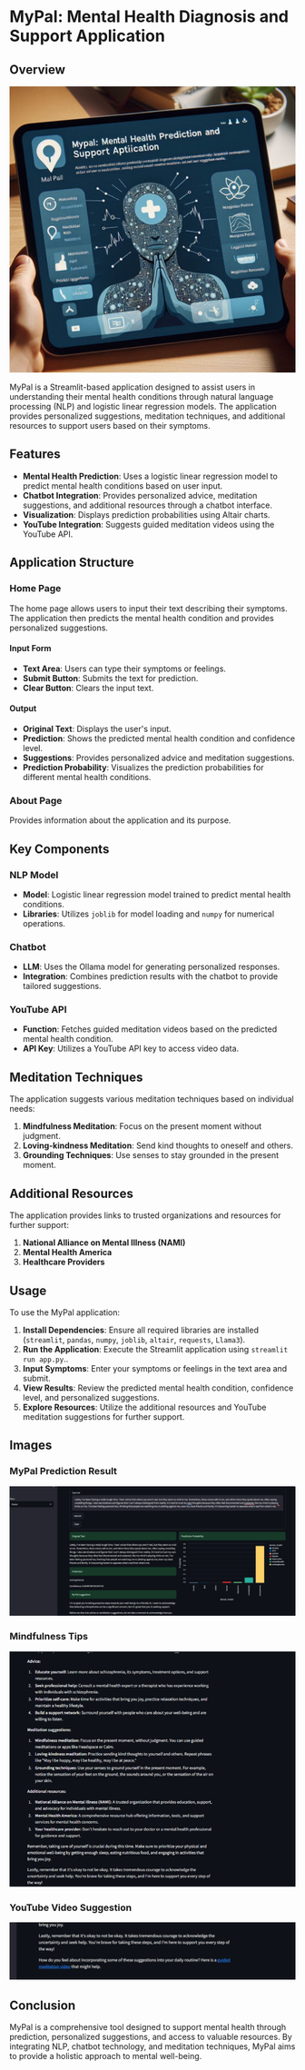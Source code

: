 # MyPal: Mental Health Diagnosis and Support Application

## Overview
![MyPal](Image.jpeg)

MyPal is a Streamlit-based application designed to assist users in understanding their mental health conditions through natural language processing (NLP) and logistic linear regression models. The application provides personalized suggestions, meditation techniques, and additional resources to support users based on their symptoms.

## Features

- **Mental Health Prediction**: Uses a logistic linear regression model to predict mental health conditions based on user input.
- **Chatbot Integration**: Provides personalized advice, meditation suggestions, and additional resources through a chatbot interface.
- **Visualization**: Displays prediction probabilities using Altair charts.
- **YouTube Integration**: Suggests guided meditation videos using the YouTube API.

## Application Structure

### Home Page

The home page allows users to input their text describing their symptoms. The application then predicts the mental health condition and provides personalized suggestions.

#### Input Form
- **Text Area**: Users can type their symptoms or feelings.
- **Submit Button**: Submits the text for prediction.
- **Clear Button**: Clears the input text.

#### Output
- **Original Text**: Displays the user's input.
- **Prediction**: Shows the predicted mental health condition and confidence level.
- **Suggestions**: Provides personalized advice and meditation suggestions.
- **Prediction Probability**: Visualizes the prediction probabilities for different mental health conditions.

### About Page

Provides information about the application and its purpose.

## Key Components

### NLP Model

- **Model**: Logistic linear regression model trained to predict mental health conditions.
- **Libraries**: Utilizes `joblib` for model loading and `numpy` for numerical operations.

### Chatbot

- **LLM**: Uses the Ollama model for generating personalized responses.
- **Integration**: Combines prediction results with the chatbot to provide tailored suggestions.

### YouTube API

- **Function**: Fetches guided meditation videos based on the predicted mental health condition.
- **API Key**: Utilizes a YouTube API key to access video data.

## Meditation Techniques

The application suggests various meditation techniques based on individual needs:

1. **Mindfulness Meditation**: Focus on the present moment without judgment.
2. **Loving-kindness Meditation**: Send kind thoughts to oneself and others.
3. **Grounding Techniques**: Use senses to stay grounded in the present moment.

## Additional Resources

The application provides links to trusted organizations and resources for further support:

1. **National Alliance on Mental Illness (NAMI)**
2. **Mental Health America**
3. **Healthcare Providers**

## Usage

To use the MyPal application:

1. **Install Dependencies**: Ensure all required libraries are installed (`streamlit`, `pandas`, `numpy`, `joblib`, `altair`, `requests`, `Llama3`).
2. **Run the Application**: Execute the Streamlit application using `streamlit run app.py`..
3. **Input Symptoms**: Enter your symptoms or feelings in the text area and submit.
4. **View Results**: Review the predicted mental health condition, confidence level, and personalized suggestions.
5. **Explore Resources**: Utilize the additional resources and YouTube meditation suggestions for further support.



## Images

### MyPal Prediction Result

![MyPal Prediction Result](<MyPal Prediction Result.jpg>)

### Mindfulness Tips

![Mindfulness Tips](<Mindfulness Tips.jpg>)


### YouTube Video Suggestion

![YouTube Video Suggestion](<Youtube Video Suggestion.jpg>)



## Conclusion

MyPal is a comprehensive tool designed to support mental health through prediction, personalized suggestions, and access to valuable resources. By integrating NLP, chatbot technology, and meditation techniques, MyPal aims to provide a holistic approach to mental well-being.

